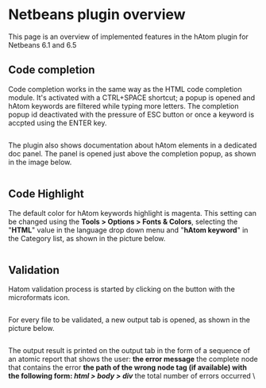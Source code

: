 # Netbeans plugin overview #

This page is an overview of implemented features in the hAtom plugin for Netbeans 6.1 and 6.5

## Code completion ##

Code completion works in the same way as the HTML code completion module. It's activated with a CTRL+SPACE shortcut; a popup is opened and hAtom keywords are filtered while typing more letters. The completion popup id deactivated with the pressure of ESC button or once a keyword is accpted using the ENTER key.

![![](http://netbeans-hatom-plugin.googlecode.com/svn/wiki/images/hatomPluginNBcompletion.png)](http://netbeans-hatom-plugin.googlecode.com/svn/wiki/images/hatomPluginNBcompletion.png)

The plugin also shows documentation about hAtom elements in a dedicated doc panel. The panel is opened just above the completion popup, as shown in the image below.

![![](http://netbeans-hatom-plugin.googlecode.com/svn/wiki/images/hatomPluginNBdocum.png)](http://netbeans-hatom-plugin.googlecode.com/svn/wiki/images/hatomPluginNBdocum.png)

## Code Highlight ##

The default color for hAtom keywords highlight is magenta. This setting can be changed using the **Tools > Options > Fonts & Colors**, selecting the "**HTML**" value in the language drop down menu and "**hAtom keyword**" in the Category list, as shown in the picture below.

![![](http://netbeans-hatom-plugin.googlecode.com/svn/wiki/images/hatomPluginNBoptionWindow2.png)](http://netbeans-hatom-plugin.googlecode.com/svn/wiki/images/hatomPluginNBoptionWindow2.png)

## Validation ##
Hatom validation process is started by clicking on the button with the microformats icon.

![![](http://netbeans-hatom-plugin.googlecode.com/svn/wiki/images/hatomButton.png)](http://netbeans-hatom-plugin.googlecode.com/svn/wiki/images/hatomButton.png)

For every file to be validated, a new output tab is opened, as shown in the picture below.

![![](http://netbeans-hatom-plugin.googlecode.com/svn/wiki/images/hatomPluginNB6.png)](http://netbeans-hatom-plugin.googlecode.com/svn/wiki/images/hatomPluginNB6.png)


The output result is printed on the output tab in the form of a sequence of an atomic report that shows the user:
**the error message** the complete node that contains the error
**the path of the wrong node tag (if available) with the following form: _html > body > div_** the total number of errors occurred
\\